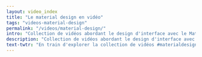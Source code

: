 ```yaml
---
layout: video_index
title: "Le material design en vidéo"
tags: "videos-material-design"
permalink: "/videos/material-design/"
intro: "Collection de vidéos abordant le design d'interface avec le Material Design de Google."
description: "Collection de vidéos abordant le design d'interface avec le Material Design de Google."
text-twtr: "En train d'explorer la collection de vidéos #materialdesign du @MagDuWebdesign"
---
```

